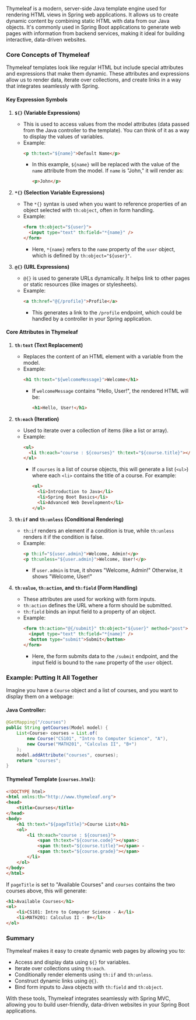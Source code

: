 Thymeleaf is a modern, server-side Java template engine used for rendering HTML views in Spring web applications. It allows us to create dynamic content by combining static HTML with data from our Java objects. It's commonly used in Spring Boot applications to generate web pages with information from backend services, making it ideal for building interactive, data-driven websites.

### Core Concepts of Thymeleaf

Thymeleaf templates look like regular HTML but include special attributes and expressions that make them dynamic. These attributes and expressions allow us to render data, iterate over collections, and create links in a way that integrates seamlessly with Spring.

#### Key Expression Symbols

1. **`${}` (Variable Expressions)**
   - This is used to access values from the model attributes (data passed from the Java controller to the template). You can think of it as a way to display the values of variables.
   - Example:
     ```html
     <p th:text="${name}">Default Name</p>
     ```
     - In this example, `${name}` will be replaced with the value of the `name` attribute from the model. If `name` is "John," it will render as:
       ```html
       <p>John</p>
       ```

2. **`*{}` (Selection Variable Expressions)**
   - The `*{}` syntax is used when you want to reference properties of an object selected with `th:object`, often in form handling.
   - Example:
     ```html
     <form th:object="${user}">
       <input type="text" th:field="*{name}" />
     </form>
     ```
     - Here, `*{name}` refers to the `name` property of the `user` object, which is defined by `th:object="${user}"`.

3. **`@{}` (URL Expressions)**
   - `@{}` is used to generate URLs dynamically. It helps link to other pages or static resources (like images or stylesheets).
   - Example:
     ```html
     <a th:href="@{/profile}">Profile</a>
     ```
     - This generates a link to the `/profile` endpoint, which could be handled by a controller in your Spring application.

#### Core Attributes in Thymeleaf

1. **`th:text` (Text Replacement)**
   - Replaces the content of an HTML element with a variable from the model.
   - Example:
     ```html
     <h1 th:text="${welcomeMessage}">Welcome</h1>
     ```
     - If `welcomeMessage` contains "Hello, User!", the rendered HTML will be:
       ```html
       <h1>Hello, User!</h1>
       ```

2. **`th:each` (Iteration)**
   - Used to iterate over a collection of items (like a list or array).
   - Example:
     ```html
     <ul>
       <li th:each="course : ${courses}" th:text="${course.title}"></li>
     </ul>
     ```
     - If `courses` is a list of course objects, this will generate a list (`<ul>`) where each `<li>` contains the title of a course. For example:
       ```html
       <ul>
         <li>Introduction to Java</li>
         <li>Spring Boot Basics</li>
         <li>Advanced Web Development</li>
       </ul>
       ```

3. **`th:if` and `th:unless` (Conditional Rendering)**
   - `th:if` renders an element if a condition is true, while `th:unless` renders it if the condition is false.
   - Example:
     ```html
     <p th:if="${user.admin}">Welcome, Admin!</p>
     <p th:unless="${user.admin}">Welcome, User!</p>
     ```
     - If `user.admin` is true, it shows "Welcome, Admin!" Otherwise, it shows "Welcome, User!"

4. **`th:value`, `th:action`, and `th:field` (Form Handling)**
   - These attributes are used for working with form inputs.
   - `th:action` defines the URL where a form should be submitted.
   - `th:field` binds an input field to a property of an object.
   - Example:
     ```html
     <form th:action="@{/submit}" th:object="${user}" method="post">
       <input type="text" th:field="*{name}" />
       <button type="submit">Submit</button>
     </form>
     ```
     - Here, the form submits data to the `/submit` endpoint, and the input field is bound to the `name` property of the `user` object.

### Example: Putting It All Together

Imagine you have a `Course` object and a list of courses, and you want to display them on a webpage:

#### Java Controller:
```java
@GetMapping("/courses")
public String getCourses(Model model) {
    List<Course> courses = List.of(
        new Course("CS101", "Intro to Computer Science", "A"),
        new Course("MATH201", "Calculus II", "B+")
    );
    model.addAttribute("courses", courses);
    return "courses";
}
```

#### Thymeleaf Template (`courses.html`):
```html
<!DOCTYPE html>
<html xmlns:th="http://www.thymeleaf.org">
<head>
    <title>Courses</title>
</head>
<body>
    <h1 th:text="${pageTitle}">Course List</h1>
    <ol>
        <li th:each="course : ${courses}">
            <span th:text="${course.code}"></span>: 
            <span th:text="${course.title}"></span> - 
            <span th:text="${course.grade}"></span>
        </li>
    </ol>
</body>
</html>
```

If `pageTitle` is set to "Available Courses" and `courses` contains the two courses above, this will generate:
```html
<h1>Available Courses</h1>
<ol>
    <li>CS101: Intro to Computer Science - A</li>
    <li>MATH201: Calculus II - B+</li>
</ol>
```

### Summary
Thymeleaf makes it easy to create dynamic web pages by allowing you to:
- Access and display data using `${}` for variables.
- Iterate over collections using `th:each`.
- Conditionally render elements using `th:if` and `th:unless`.
- Construct dynamic links using `@{}`.
- Bind form inputs to Java objects with `th:field` and `th:object`.

With these tools, Thymeleaf integrates seamlessly with Spring MVC, allowing you to build user-friendly, data-driven websites in your Spring Boot applications.